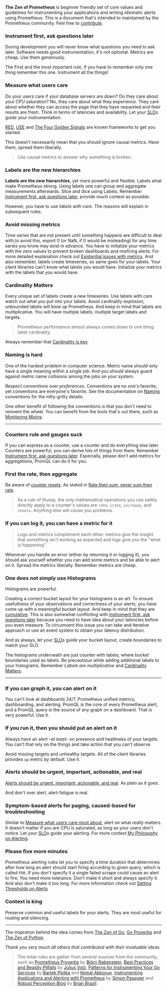
**The Zen of Prometheus** is beginner friendly set of core values and guidelines for instrumenting your applications and writing idiomatic alerts using Prometheus.
This is a document that's intended to maintained by the Prometheus community. Feel free to [contribute](https://github.com/kakkoyun/the-zen-of-prometheus/compare).

### Instrument first, ask questions later

During development you will never know what questions you need to ask later. Software needs good instrumentation, it's not optional. Metrics are cheap. Use them generously.

The First and the most important rule, if you have to remember only one thing remember this one. Instrument all the things!

### Measure what users care

Do your users care if your database servers are down? Do they care about your CPU saturation? No, they care about what they experience. They care about whether they can access the page that they have requested and their results are fresh. Think in terms of latencies and availability. Let your [SLO](https://landing.google.com/sre/sre-book/chapters/service-level-objectives/)s guide your instrumentation.

[RED](https://grafana.com/blog/2018/08/02/the-red-method-how-to-instrument-your-services/), [USE](http://www.brendangregg.com/usemethod.html) and [The Four Golden Signals](https://landing.google.com/sre/sre-book/chapters/monitoring-distributed-systems/#xref_monitoring_golden-signals) are known frameworks to get you started.

This doesn't necessarily mean that you should ignore causal metrics. Have them, spread them liberally.
> Use causal metrics to answer why something is broken.

### Labels are the new hierarchies

**Labels are the new hierarchies**, yet more powerful and flexible. Labels what make Prometheus strong. Using labels one can group and aggregate measurements afterwards. Slice and dice using Labels. Remember [Instrument first, ask questions later](#instrument-first-ask-questions-later), provide much context as possible.

However, you have to *use labels with care*. The reasons will explain in subsequent rules.

### Avoid missing metrics

Time series that are not present until something happens are difficult to deal with,to avoid this, export 0 (or NaN, if 0 would be misleading) for any time series you know may exist in advance. You have to initialize your metrics with the zero values to prevent broken dashboards and misfiring alerts. For more detailed explanation check out [Existential issues with metrics](https://www.robustperception.io/existential-issues-with-metrics).
And also remember, labels create timeseries, so same goes for your labels. Your client libraries can't know what labels you would have. Initialize your metrics with the labels that you would have.

### Cardinality Matters

Every unique set of labels create a new timeseries. Use labels with care watch out what you put into your labels. Avoid cardinality explosion, unbounded labels will blow up Prometheus. And keep in mind that labels are multiplicative. You will have multiple labels, multiple target labels and targets.

> Prometheus performance almost always comes down to one thing: label cardinality.

Always remember that [Cardinality is key](https://www.robustperception.io/cardinality-is-key).

### Naming is hard

One of the hardest problem in computer science. Metric name should only have a single meaning within a single job. And you should always guard against metric name collisions among the jobs on your system.

*Respect conventions over preferences*. Conventions are no one's favorite, yet conventions are everyone's favorite. See the documentation on [Naming](https://prometheus.io/docs/practices/naming/) conventions for the nitty-gritty details.

One other benefit of following the conventions is that you don't need to reinvent the wheel. You can benefit from the tools that's out there, such as [Monitoring Mixins](https://monitoring.mixins.dev/).

---

### Counters rule and gauges suck

If you can express as a counter, use a counter and do everything else later. Counters are powerful, you can derive lots of things from them. Remember [Instrument first, ask questions later](#instrument-first-ask-questions-later). Especially, please don't add metrics for aggregations, PromQL can do it for you.

### First the rate, then aggregate

Be aware of [counter resets](https://www.robustperception.io/how-does-a-prometheus-counter-work).
As stated in [Rate then sum, never sum then rate](https://www.robustperception.io/rate-then-sum-never-sum-then-rate).
> As a rule of thump, the only mathematical operations you can safely directly apply to a counter's values are `rate`, `irate`, `increase`, and `resets`. Anything else will cause you problems.

### If you can log it, you can have a metric for it

> Logs and metrics complement each other: metrics give the insight that something isn't working as expected and logs give you the "what is happening".

Whenever you handle an error (either by returning it or logging it), you should ask yourself whether you can add some metrics and be able to alert on it. Spread the metrics liberally. Remember metrics are cheap.

### One does not simply use Histograms

Histograms are powerful.

Creating a correct bucket layout for your histograms is an art. To ensure usefullness of your observations and correctness of your alerts, you have come up with a meaningful bucket layout. And keep in mind that they are [cumulative](https://www.robustperception.io/why-are-prometheus-histograms-cumulative). This is also somewhat conflicting with [Instrument first, ask questions later](#instrument-first-ask-questions-later) because you need to have idea about your latencies before you even measure. To circumvent this issue you can take and iterative approach or use an event system to obtain your latency distribution.

And as always, let your [SLO](https://www.youtube.com/watch?v=X99X-VDzxnw)s guide your bucket layout, create boundaries to match your SLO.

The histograms underneath are just counter with labels; where bucket boundaries used as labels. Be precautious while adding additional labels to your histograms. Remember *Labels are multiplicative* and [Cardinality Matters](#cardinality-matters).

---

### If you can graph it, you can alert on it

You can't look at dashboards 24/7. Prometheus unified metrics, dashboarding, and alerting. PromQL is the core of every Prometheus alert, and a PromQL query is the source of any graph on a dashboard. That is very powerful. Use it.

### If you run it, then you should put an alert on it

Always have an alert -*at least*- on presence and healtiness of your targets. You can't that rely on the things and take action that you can't observe.

Avoid missing targets and unhealthy targets. All of the client libraries provides `up` metric by default. Use it.

### Alerts should be urgent, important, actionable, and real

[Alerts should be urgent, important, actionable, and real](https://www.robustperception.io/when-to-alert-with-prometheus). As plain as it goes.

And don't over alert, alert-fatigue is real.

### Symptom-based alerts for paging, caused-based for troubleshooting

Similar to [Measure what users care most about](#measure-what-users-care-most-about), alert on what *really* matters. It doesn't matter if you are CPU is saturated, as long as your users don't notice. Let your [SLO](https://www.youtube.com/watch?v=X99X-VDzxnw)s guide your alerting.
For more context [My Philosophy on Alerting](https://docs.google.com/document/d/199PqyG3UsyXlwieHaqbGiWVa8eMWi8zzAn0YfcApr8Q/edit).

### Please five more minutes

Prometheus alerting rules let you to specify a time duration that determines after how long an alert should start firing according to given query, which is called `FOR`. If you don't specify it a single failed scrape could cause an alert to fire. You need more tolerance. Don't make it short and always specify it. And also don't make it too long. For more information check out [Setting Thresholds on Alerts](https://www.robustperception.io/setting-thresholds-on-alerts)

### Context is king

Preserve common and useful labels for your alerts. They are most useful for routing and silencing.

---

The inspration behind the idea comes from [The Zen of Go](https://the-zen-of-go.netlify.app), [Go Proverbs](https://go-proverbs.github.io/) and [The Zen of Python](https://zen-of-python.info/).

*Thank you very much all others that contributed with their invaluable ideas.*
> The inital rules are gather from several sources from the community, such as [Prometheus Proverbs](https://www.youtube.com/watch?v=TwH3KXKbJqM) by [Björn Rabenstein](https://github.com/beorn7), [Best Practices and Beastly Pitfalls](https://www.youtube.com/watch?v=_MNYuTNfTb4) by [Julius Volz](https://github.com/juliusv), [Patterns for Instrumenting Your Go Services](https://www.youtube.com/watch?v=LU6D5cNeHks) by [Bartek Plotka](https://github.com/bwplotka) and [Kemal Akkoyun](https://github.com/kakkoyun), [Instrumenting Applications and Alerting with Prometheus](https://www.youtube.com/watch?v=sHKWD8XnmmY) by [Simon Pasquier](https://github.com/simonpasquier) and [Robust Perception Blog](https://www.robustperception.io/blog) by [Brian Brazil](https://github.com/brian-brazil).
